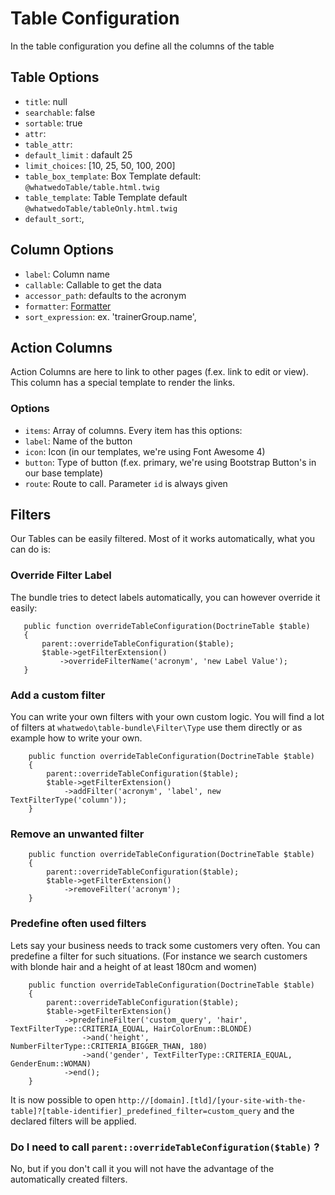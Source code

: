 # Table Configuration

In the table configuration you define all the columns of the table

## Table Options


- `title`: null
- `searchable`: false
- `sortable`: true
- `attr`:
- `table_attr`: 
- `default_limit` : dafault 25
- `limit_choices`:  [10, 25, 50, 100, 200]
- `table_box_template`: Box Template default: `@whatwedoTable/table.html.twig`
- `table_template`: Table Template default  `@whatwedoTable/tableOnly.html.twig`
- `default_sort`:,


## Column Options

- `label`: Column name
- `callable`: Callable to get the data
- `accessor_path`: defaults to the acronym
- `formatter`: [Formatter](formatter.md)
- `sort_expression`: ex.  'trainerGroup.name',

## Action Columns

Action Columns are here to link to other pages (f.ex. link to edit or view).
This column has a special template to render the links.

### Options

- `items`: Array of columns. Every item has this options:
- `label`: Name of the button
- `icon`: Icon (in our templates, we're using Font Awesome 4)
- `button`: Type of button (f.ex. primary, we're using Bootstrap Button's in our base template)
- `route`: Route to call. Parameter `id` is always given

## Filters
Our Tables can be easily filtered. Most of it works automatically, what you can do is:

### Override Filter Label
The bundle tries to detect labels automatically, you can however override it easily:
 ```
    public function overrideTableConfiguration(DoctrineTable $table)
    {
        parent::overrideTableConfiguration($table);
        $table->getFilterExtension()
            ->overrideFilterName('acronym', 'new Label Value');
    } 
```

### Add a custom filter
You can write your own filters with your own custom logic. You will find a lot of filters at `whatwedo\table-bundle\Filter\Type` use them directly or as example how to write your own.
```
    public function overrideTableConfiguration(DoctrineTable $table)
    {
        parent::overrideTableConfiguration($table);
        $table->getFilterExtension()
            ->addFilter('acronym', 'label', new TextFilterType('column'));
    }
```

### Remove an unwanted filter

```
    public function overrideTableConfiguration(DoctrineTable $table)
    {
        parent::overrideTableConfiguration($table);
        $table->getFilterExtension()
            ->removeFilter('acronym');
    }
```

### Predefine often used filters
Lets say your business needs to track some customers very often. You can predefine a filter for such situations.
(For instance we search customers with blonde hair and a height of at least 180cm and women) 
```
    public function overrideTableConfiguration(DoctrineTable $table)
    {
        parent::overrideTableConfiguration($table);
        $table->getFilterExtension()
            ->predefineFilter('custom_query', 'hair', TextFilterType::CRITERIA_EQUAL, HairColorEnum::BLONDE)
                ->and('height', NumberFilterType::CRITERIA_BIGGER_THAN, 180)
                ->and('gender', TextFilterType::CRITERIA_EQUAL, GenderEnum::WOMAN)
            ->end();
    }
```
It is now possible to open `http://[domain].[tld]/[your-site-with-the-table]?[table-identifier]_predefined_filter=custom_query` and the declared filters will be applied. 

### Do I need to call `parent::overrideTableConfiguration($table)` ?
No, but if you don't call it you will not have the advantage of the automatically created filters. 

